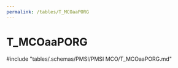 ```yaml
---
permalink: /tables/T_MCOaaPORG
---
```

# T_MCOaaPORG
<!-- SPDX-License-Identifier: MPL-2.0 -->

<!-- ATTENTION : Ne pas supprimer ou modifier la ligne ci-dessous -->
#include "tables/.schemas/PMSI/PMSI MCO/T_MCOaaPORG.md"
<!-- ATTENTION : Ne pas supprimer ou modifier la ligne ci-dessus -->
